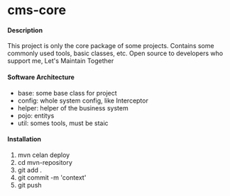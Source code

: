 # cms-core

#### Description
This project is only the core package of some projects.
Contains some commonly used tools, basic classes, etc.
Open source to developers who support me, Let's Maintain Together

#### Software Architecture
- base: some base class for project
- config: whole system config, like Interceptor
- helper: helper of the business system
- pojo: entitys
- util: somes tools, must be staic

#### Installation
1. mvn celan deploy
2. cd mvn-repository
3. git add .
4. git commit -m 'context'
5. git push

